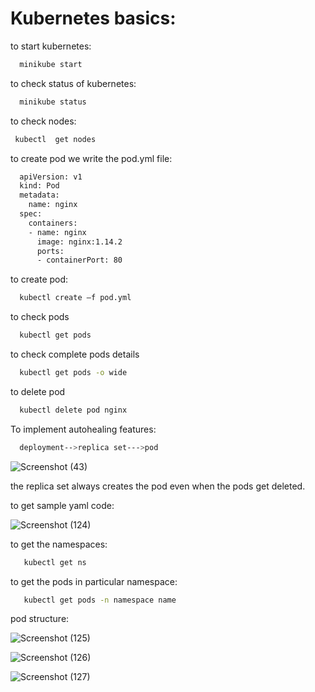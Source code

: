 
# Kubernetes basics:

to start kubernetes:
```bash
  minikube start
```

to check status of  kubernetes:
```bash
  minikube status
```

to check nodes:
```bash
 kubectl  get nodes
```

to create pod we write the pod.yml file: 
```bash
  apiVersion: v1
  kind: Pod
  metadata:
    name: nginx
  spec:
    containers:
    - name: nginx
      image: nginx:1.14.2
      ports:
      - containerPort: 80

```

to create pod:
```bash
  kubectl create –f pod.yml
```
to check pods
```bash
  kubectl get pods
```

to check complete pods details
```bash
  kubectl get pods -o wide
```

to delete pod
```bash
  kubectl delete pod nginx
```

To implement autohealing features:
```bash
  deployment-->replica set--->pod
```
![Screenshot (43)](https://github.com/HIMA10SHREE/Kubernetes_practical/assets/52618743/b0860b9c-1c4a-49ac-b2f5-9e8b9af9721f)

the replica set always creates the pod even when the pods get deleted.


to get sample yaml code:


![Screenshot (124)](https://github.com/HIMA10SHREE/Kubernetes_practical/assets/52618743/5e5e4cac-95db-4122-b7dc-e44b847e123f)

to get the namespaces:
```bash
   kubectl get ns
```

to get the pods in particular namespace:
```bash
   kubectl get pods -n namespace name
```

pod structure:

![Screenshot (125)](https://github.com/HIMA10SHREE/Kubernetes_practical/assets/52618743/0b8743da-cbbe-434e-9882-b99affc721a8)


![Screenshot (126)](https://github.com/HIMA10SHREE/Kubernetes_practical/assets/52618743/4d09fdcc-a421-4da8-af0e-d48619e751df)


![Screenshot (127)](https://github.com/HIMA10SHREE/Kubernetes_practical/assets/52618743/d65f772c-6a02-4276-a840-4e46ea7662f3)
